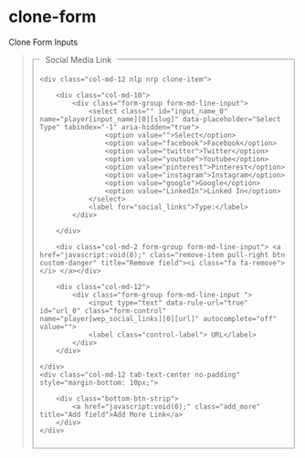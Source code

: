 # clone-form
Clone Form Inputs

<blockquote>
<fieldset>
    <legend style="width: auto; padding: 0 10px 0 10px;">Social Media Link</legend>

    <div class="col-md-12 nlp nrp clone-item">

        <div class="col-md-10">
            <div class="form-group form-md-line-input">
                <select class="" id="input_name_0" name="player[input_name][0][slug]" data-placeholder="Select Type" tabindex="-1" aria-hidden="true">
                    <option value="">Select</option>
                    <option value="facebook">Facebook</option>
                    <option value="twitter">Twitter</option>
                    <option value="youtube">Youtube</option>
                    <option value="pinterest">Pinterest</option>
                    <option value="instagram">Instagram</option>
                    <option value="google">Google</option>
                    <option value="LinkedIn">Linked In</option>
                </select>
                <label for="social_links">Type:</label>
            </div>

        </div>

        <div class="col-md-2 form-group form-md-line-input"> <a href="javascript:void(0);" class="remove-item pull-right btn custom-danger" title="Remove field"><i class="fa fa-remove"></i> </a></div>

        <div class="col-md-12">
            <div class="form-group form-md-line-input ">
                <input type="text" data-rule-url="true" id="url_0" class="form-control" name="player[wep_social_links][0][url]" autocomplete="off" value="">
                <label class="control-label"> URL</label>
            </div>
        </div>

    </div>
    <div class="col-md-12 tab-text-center no-padding" style="margin-bottom: 10px;">

        <div class="bottom-btn-strip">
            <a href="javascript:void(0);" class="add_more" title="Add field">Add More Link</a>
        </div>
    </div>
</fieldset>
</blockquote>
